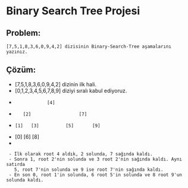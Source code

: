 # Binary Search Tree Projesi

## Problem: 
    [7,5,1,8,3,6,0,9,4,2] dizisinin Binary-Search-Tree aşamalarını yazınız.

## Çözüm:
   * [7,5,1,8,3,6,0,9,4,2] dizinin ilk hali.
   * [0,1,2,3,4,5,6,7,8,9] diziyi sıralı kabul ediyoruz.
   *                 [4]                         
   *        [2]                  [7]             
   *     [1]   [3]          [5]       [9]
   *  [0]                [6]       [8]
   * 

     - İlk olarak root 4 aldık, 2 solunda, 7 sağında kaldı.
     - Sonra 1, root 2'nin solunda ve 3 root 2'nin sağında kaldı. Aynı satırda 
       5, root 7'nin solunda ve 9 ise root 7'nin sağında kaldı.
     - En son 0, root 1'in solunda, 6 root 5'in solunda ve 8 root 9'un solunda kaldı.